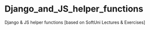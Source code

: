# Django_and_JS_helper_functions
Django &amp; JS helper functions [based on SoftUni Lectures &amp; Exercises]
